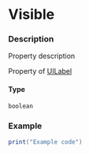 # Visible
### Description
Property description

Property of [UILabel](/classes/UILabel/)

#### Type
`boolean`

### Example
```lua
print("Example code")
```
